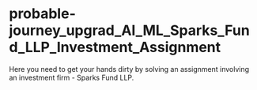 # probable-journey_upgrad_AI_ML_Sparks_Fund_LLP_Investment_Assignment
Here you need to get your hands dirty by solving an assignment involving an investment firm - Sparks Fund LLP.
